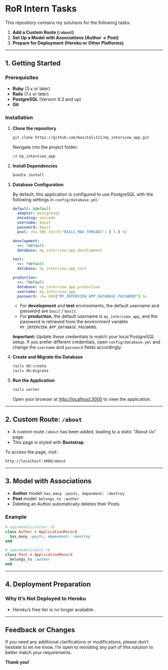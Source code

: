 # RoR Intern Tasks

This repository contains my solutions for the following tasks:

1. **Add a Custom Route (`/about`)**  
2. **Set Up a Model with Associations (Author → Post)**  
3. **Prepare for Deployment (Heroku or Other Platforms)**

---

## 1. Getting Started

### Prerequisites
- **Ruby** (3.x or later)
- **Rails** (7.x or later)
- **PostgreSQL** (Version 9.3 and up)
- **Git**

### Installation

1. **Clone the repository**  
   ```bash
   git clone https://github.com/basitali111/my_interview_app.git
   ```
   Navigate into the project folder:
   ```bash
   cd my_interview_app
   ```

2. **Install Dependencies**  
   ```bash
   bundle install
   ```

3. **Database Configuration**

   By default, this application is configured to use PostgreSQL with the following settings in `config/database.yml`:

   ```yml
   default: &default
     adapter: postgresql
     encoding: unicode
     username: basit
     password: basit
     pool: <%= ENV.fetch("RAILS_MAX_THREADS") { 5 } %>

   development:
     <<: *default
     database: my_interview_app_development

   test:
     <<: *default
     database: my_interview_app_test

   production:
     <<: *default
     database: my_interview_app_production
     username: my_interview_app
     password: <%= ENV["MY_INTERVIEW_APP_DATABASE_PASSWORD"] %>
   ```

   - For **development** and **test** environments, the default username and password are `basit` / `basit`.
   - For **production**, the default username is `my_interview_app`, and the password is retrieved from the environment variable `MY_INTERVIEW_APP_DATABASE_PASSWORD`.  
   
   **Important:** Update these credentials to match your local PostgreSQL setup. If you prefer different credentials, open `config/database.yml` and change the `username` and `password` fields accordingly.

4. **Create and Migrate the Database**
   ```bash
   rails db:create
   rails db:migrate
   ```

5. **Run the Application**  
   ```bash
   rails server
   ```
   Open your browser at [http://localhost:3000](http://localhost:3000) to view the application.

---

## 2. Custom Route: `/about`

- A custom route `/about` has been added, leading to a static "About Us" page.
- This page is styled with **Bootstrap**.

To access the page, visit:  
```
http://localhost:3000/about
```

---

## 3. Model with Associations

- **Author** model: `has_many :posts, dependent: :destroy`
- **Post** model: `belongs_to :author`
- Deleting an Author automatically deletes their Posts.

### Example

```ruby
# app/models/author.rb
class Author < ApplicationRecord
  has_many :posts, dependent: :destroy
end

# app/models/post.rb
class Post < ApplicationRecord
  belongs_to :author
end
```

---

## 4. Deployment Preparation

### Why It’s Not Deployed to Heroku
- Heroku’s free tier is no longer available..

---

## Feedback or Changes

If you need any additional clarifications or modifications, please don’t hesitate to let me know. I’m open to revisiting any part of this solution to better match your requirements.

**Thank you!**
```
